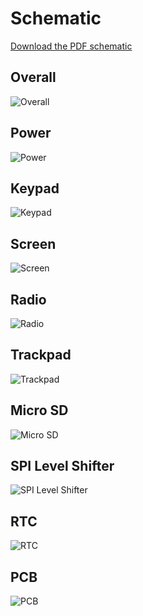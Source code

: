 # Schematic
<a href="outset_schematic.pdf" target="_blank">Download the PDF schematic</a>

## Overall
<img src="./assets/outset_schematic_pg1.png" alt="Overall">

## Power
<img src="./assets/outset_schematic_pg2.png" alt="Power">

## Keypad
<img src="./assets/outset_schematic_pg3.png" alt="Keypad">

## Screen
<img src="./assets/outset_schematic_pg4.png" alt="Screen">

## Radio
<img src="./assets/outset_schematic_pg5.png" alt="Radio">

## Trackpad
<img src="./assets/outset_schematic_pg6.png" alt="Trackpad">

## Micro SD
<img src="./assets/outset_schematic_pg7.png" alt="Micro SD">

## SPI Level Shifter
<img src="./assets/outset_schematic_pg8.png" alt="SPI Level Shifter">

## RTC
<img src="./assets/outset_schematic_pg9.png" alt="RTC">

## PCB
<img src="./assets/outset_schematic_pg10.png" alt="PCB">
